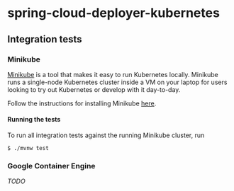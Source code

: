 # spring-cloud-deployer-kubernetes

## Integration tests

### Minikube

[Minikube](https://github.com/kubernetes/minikube) is a tool that makes it easy to run Kubernetes locally. Minikube runs a single-node Kubernetes cluster inside a VM on your laptop for users looking to try out Kubernetes or develop with it day-to-day.

Follow the instructions for installing Minikube [here](https://github.com/kubernetes/minikube#installation).

#### Running the tests

To run all integration tests against the running Minikube cluster, run

```
$ ./mvnw test
```

### Google Container Engine

*TODO*
